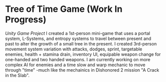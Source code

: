 # Tree of Time Game (Work In Progress)
*Unity Game Project*
I created a 1st-person mini-game that uses a portal system, L-Systems, 
and entropy systems to travel between present and past to alter the growth of a small tree in the present.
I created 3rd-person movement system variation with attacks, dodges, sprint, targetable enemies, health + stamina drain, inventory UI, equipable weapon change for one-handed and two handed weapons.
I am currently working on more complex AI for enemies and a time slow and warp mechanic to move through "time" -much like the mechainics in Dishonored 2 mission "A Crack in the Slab".
